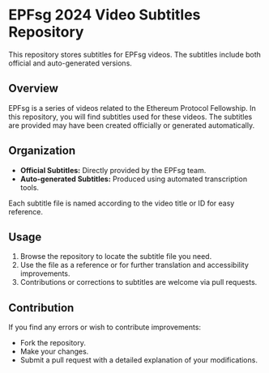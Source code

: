 # EPFsg 2024 Video Subtitles Repository

This repository stores subtitles for EPFsg videos. The subtitles include both official and auto-generated versions.

## Overview

EPFsg is a series of videos related to the Ethereum Protocol Fellowship. In this repository, you will find subtitles used for these videos. The subtitles are provided may have been created officially or generated automatically.

## Organization

- **Official Subtitles:** Directly provided by the EPFsg team.
- **Auto-generated Subtitles:** Produced using automated transcription tools.

Each subtitle file is named according to the video title or ID for easy reference.

## Usage

1. Browse the repository to locate the subtitle file you need.
2. Use the file as a reference or for further translation and accessibility improvements.
3. Contributions or corrections to subtitles are welcome via pull requests.

## Contribution

If you find any errors or wish to contribute improvements:
- Fork the repository.
- Make your changes.
- Submit a pull request with a detailed explanation of your modifications.
